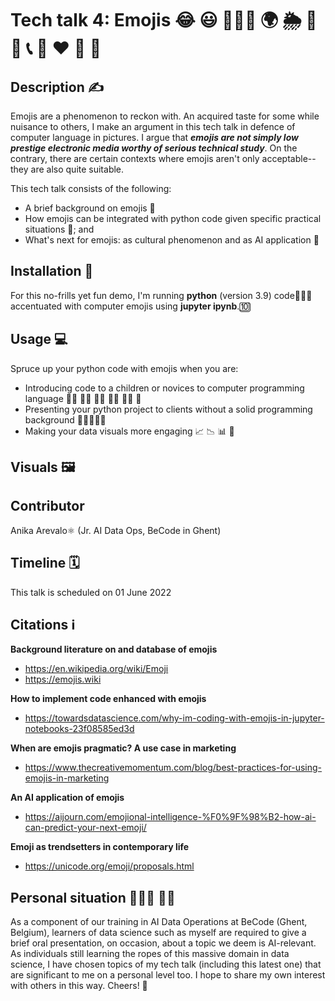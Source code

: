# Tech talk 4: Emojis 😂 😃 🧘🏻‍♂️ 🌍 🌦️ 🍞 🚗 📞 🎉 ❤️ 🍆 🏁


## Description ✍️ 
Emojis are a phenomenon to reckon with. An acquired taste for some while nuisance to others, I make an argument in this tech talk in defence of computer language in pictures. I argue that ***emojis are not simply low prestige electronic media worthy of serious technical study***. On the contrary, there are certain contexts where emojis aren't only acceptable--they are also quite suitable. 

This tech talk consists of the following:
- A brief background on emojis 📖
- How emojis can be integrated with python code given specific practical situations 🤔; and   
- What's next for emojis: as cultural phenomenon and as AI application 🔮

## Installation 🔌
For this no-frills yet fun demo, I'm running **python** (version 3.9) code🐍👩‍💻  accentuated with computer emojis using **jupyter ipynb**.🔟 

## Usage 💻 
Spruce up your python code with emojis when you are:
- Introducing code to a children or novices to computer programming language 🧒🏻 🧒🏼 🧒🏽 🧒🏾 🧒🏿 🧒
- Presenting your python project to clients without a solid programming background 👮👷👸💂‍♂️
- Making your data visuals more engaging 📈 📉 📊 🤩


## Visuals 🖼️


## Contributor
Anika Arevalo⚛️ (Jr. AI Data Ops, BeCode in Ghent)

## Timeline 🗓
This talk is scheduled on 01 June 2022 

## Citations ℹ️
**Background literature on and database of emojis**
- https://en.wikipedia.org/wiki/Emoji
- https://emojis.wiki

**How to implement code enhanced with emojis**
- https://towardsdatascience.com/why-im-coding-with-emojis-in-jupyter-notebooks-23f08585ed3d

**When are emojis pragmatic? A use case in marketing**
- https://www.thecreativemomentum.com/blog/best-practices-for-using-emojis-in-marketing

**An AI application of emojis**
- https://aijourn.com/emojional-intelligence-%F0%9F%98%B2-how-ai-can-predict-your-next-emoji/

**Emoji as trendsetters in contemporary life**
- https://unicode.org/emoji/proposals.html

## Personal situation 👩🏻‍🏫 👨‍🏫
As a component of our training in AI Data Operations at BeCode (Ghent, Belgium), learners of data science such as myself are required to give a brief oral presentation, on occasion, about a topic we deem is AI-relevant. As individuals still learning the ropes of this massive domain in data science, I have chosen topics of my tech talk (including this latest one) that are significant to me on a personal level too. I hope to share my own interest with others in this way. Cheers! 🥂
